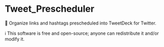 # Tweet_Prescheduler

📅 Organize links and hashtags prescheduled into TweetDeck for Twitter.



ℹ️ This software is free and open-source; anyone can redistribute it and/or modify it.
